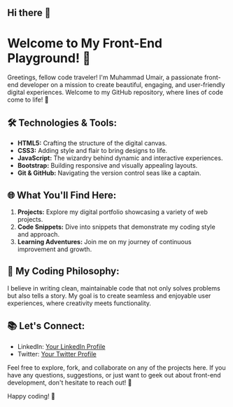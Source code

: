 ## Hi there 👋

# Welcome to My Front-End Playground! 👋

Greetings, fellow code traveler! I'm Muhammad Umair, a passionate front-end developer on a mission to create beautiful, engaging, and user-friendly digital experiences. Welcome to my GitHub repository, where lines of code come to life! 🚀

## 🛠️ Technologies & Tools:

- **HTML5:** Crafting the structure of the digital canvas.
- **CSS3:** Adding style and flair to bring designs to life.
- **JavaScript:** The wizardry behind dynamic and interactive experiences.
- **Bootstrap:** Building responsive and visually appealing layouts.
- **Git & GitHub:** Navigating the version control seas like a captain.

## 🌐 What You'll Find Here:

1. **Projects:** Explore my digital portfolio showcasing a variety of web projects.
2. **Code Snippets:** Dive into snippets that demonstrate my coding style and approach.
3. **Learning Adventures:** Join me on my journey of continuous improvement and growth.

## 🚀 My Coding Philosophy:

I believe in writing clean, maintainable code that not only solves problems but also tells a story. My goal is to create seamless and enjoyable user experiences, where creativity meets functionality.

## 📚 Let's Connect:

- LinkedIn: [Your LinkedIn Profile]([https://www.linkedin.com/in/muhammad-umair-8412b8201/])
- Twitter: [Your Twitter Profile](https://twitter.com)

Feel free to explore, fork, and collaborate on any of the projects here. If you have any questions, suggestions, or just want to geek out about front-end development, don't hesitate to reach out! 🌟

Happy coding! 🚀
<!--
**Umair6085/Umair6085** is a ✨ _special_ ✨ repository because its `README.md` (this file) appears on your GitHub profile.

Here are some ideas to get you started:

- 🔭 I’m currently working on ...
- 🌱 I’m currently learning ...
- 👯 I’m looking to collaborate on ...
- 🤔 I’m looking for help with ...
- 💬 Ask me about ...
- 📫 How to reach me: ...
- 😄 Pronouns: ...
- ⚡ Fun fact: ...
-->
